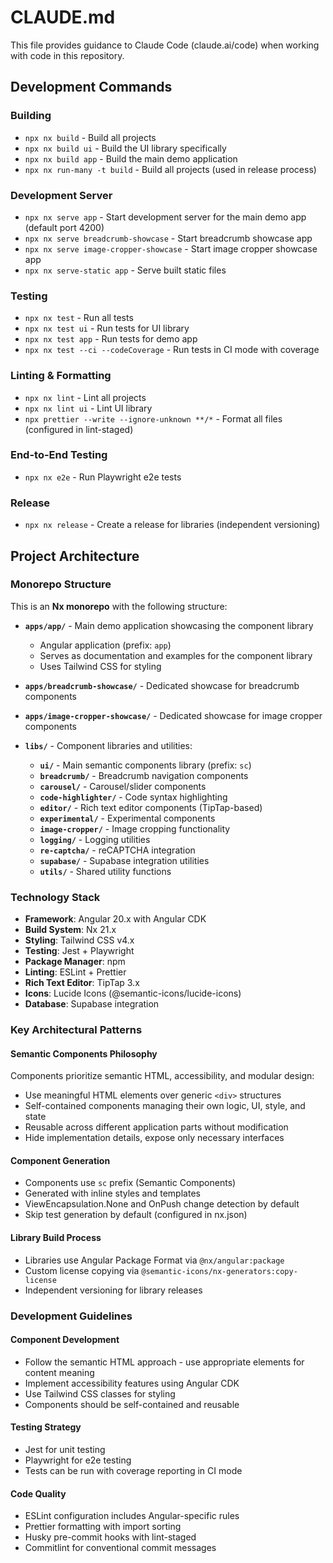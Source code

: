 # CLAUDE.md

This file provides guidance to Claude Code (claude.ai/code) when working with code in this repository.

## Development Commands

### Building

- `npx nx build` - Build all projects
- `npx nx build ui` - Build the UI library specifically
- `npx nx build app` - Build the main demo application
- `npx nx run-many -t build` - Build all projects (used in release process)

### Development Server

- `npx nx serve app` - Start development server for the main demo app (default port 4200)
- `npx nx serve breadcrumb-showcase` - Start breadcrumb showcase app
- `npx nx serve image-cropper-showcase` - Start image cropper showcase app
- `npx nx serve-static app` - Serve built static files

### Testing

- `npx nx test` - Run all tests
- `npx nx test ui` - Run tests for UI library
- `npx nx test app` - Run tests for demo app
- `npx nx test --ci --codeCoverage` - Run tests in CI mode with coverage

### Linting & Formatting

- `npx nx lint` - Lint all projects
- `npx nx lint ui` - Lint UI library
- `npx prettier --write --ignore-unknown **/*` - Format all files (configured in lint-staged)

### End-to-End Testing

- `npx nx e2e` - Run Playwright e2e tests

### Release

- `npx nx release` - Create a release for libraries (independent versioning)

## Project Architecture

### Monorepo Structure

This is an **Nx monorepo** with the following structure:

- **`apps/app/`** - Main demo application showcasing the component library
  - Angular application (prefix: `app`)
  - Serves as documentation and examples for the component library
  - Uses Tailwind CSS for styling
- **`apps/breadcrumb-showcase/`** - Dedicated showcase for breadcrumb components
- **`apps/image-cropper-showcase/`** - Dedicated showcase for image cropper components

- **`libs/`** - Component libraries and utilities:
  - **`ui/`** - Main semantic components library (prefix: `sc`)
  - **`breadcrumb/`** - Breadcrumb navigation components
  - **`carousel/`** - Carousel/slider components
  - **`code-highlighter/`** - Code syntax highlighting
  - **`editor/`** - Rich text editor components (TipTap-based)
  - **`experimental/`** - Experimental components
  - **`image-cropper/`** - Image cropping functionality
  - **`logging/`** - Logging utilities
  - **`re-captcha/`** - reCAPTCHA integration
  - **`supabase/`** - Supabase integration utilities
  - **`utils/`** - Shared utility functions

### Technology Stack

- **Framework**: Angular 20.x with Angular CDK
- **Build System**: Nx 21.x
- **Styling**: Tailwind CSS v4.x
- **Testing**: Jest + Playwright
- **Package Manager**: npm
- **Linting**: ESLint + Prettier
- **Rich Text Editor**: TipTap 3.x
- **Icons**: Lucide Icons (@semantic-icons/lucide-icons)
- **Database**: Supabase integration

### Key Architectural Patterns

#### Semantic Components Philosophy

Components prioritize semantic HTML, accessibility, and modular design:

- Use meaningful HTML elements over generic `<div>` structures
- Self-contained components managing their own logic, UI, style, and state
- Reusable across different application parts without modification
- Hide implementation details, expose only necessary interfaces

#### Component Generation

- Components use `sc` prefix (Semantic Components)
- Generated with inline styles and templates
- ViewEncapsulation.None and OnPush change detection by default
- Skip test generation by default (configured in nx.json)

#### Library Build Process

- Libraries use Angular Package Format via `@nx/angular:package`
- Custom license copying via `@semantic-icons/nx-generators:copy-license`
- Independent versioning for library releases

### Development Guidelines

#### Component Development

- Follow the semantic HTML approach - use appropriate elements for content meaning
- Implement accessibility features using Angular CDK
- Use Tailwind CSS classes for styling
- Components should be self-contained and reusable

#### Testing Strategy

- Jest for unit testing
- Playwright for e2e testing
- Tests can be run with coverage reporting in CI mode

#### Code Quality

- ESLint configuration includes Angular-specific rules
- Prettier formatting with import sorting
- Husky pre-commit hooks with lint-staged
- Commitlint for conventional commit messages
